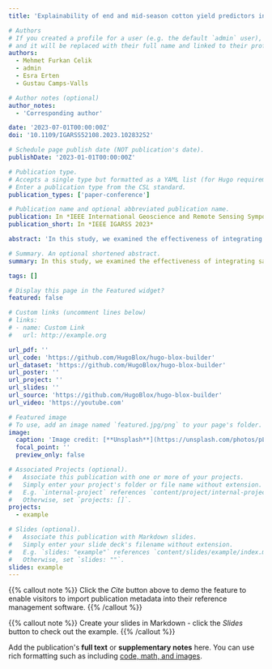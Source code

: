 ```yaml
---
title: 'Explainability of end and mid-season cotton yield predictors in CONUS'

# Authors
# If you created a profile for a user (e.g. the default `admin` user), write the username (folder name) here
# and it will be replaced with their full name and linked to their profile.
authors:
  - Mehmet Furkan Celik
  - admin
  - Esra Erten
  - Gustau Camps-Valls

# Author notes (optional)
author_notes:
  - 'Corresponding author'

date: '2023-07-01T00:00:00Z'
doi: '10.1109/IGARSS52108.2023.10283252'

# Schedule page publish date (NOT publication's date).
publishDate: '2023-01-01T00:00:00Z'

# Publication type.
# Accepts a single type but formatted as a YAML list (for Hugo requirements).
# Enter a publication type from the CSL standard.
publication_types: ['paper-conference']

# Publication name and optional abbreviated publication name.
publication: In *IEEE International Geoscience and Remote Sensing Symposium 2023*
publication_short: In *IEEE IGARSS 2023*

abstract: 'In this study, we examined the effectiveness of integrating satellite-based crop biophysical parameters, meteorological conditions, and soil properties for the end and mid-season cotton yield prediction in the continental United States (CONUS) region. We employed six machine learning algorithms: decision tree (DT), random forest (RF), adaptive boosting (Ad-aBoost), gradient boosting (GB), light gradient boosting machine (LightGBM), and extreme gradient boosting machine (XGBoost). By employing this rigorous approach to hyperparameter tuning based on Bayesian optimization, the XGBoost method was found as the best method for both mid-season and end-season cotton yield prediction. Furthermore, we investigated the global importance of temporal and static features using the Shapley Additive Global importancE (SAGE) method to understand the driving factors of cotton yield prediction. As a result of global feature importance analysis, precipitation (P), enhanced vegetation index (EVI), and leaf area index (LAI) were found as the most important temporal features, while silt and pH were found as the most important soil properties.'

# Summary. An optional shortened abstract.
summary: In this study, we examined the effectiveness of integrating satellite-based crop biophysical parameters, meteorological conditions, and soil properties for the end and mid-season cotton yield prediction in the continental United States (CONUS) region.

tags: []

# Display this page in the Featured widget?
featured: false

# Custom links (uncomment lines below)
# links:
# - name: Custom Link
#   url: http://example.org

url_pdf: ''
url_code: 'https://github.com/HugoBlox/hugo-blox-builder'
url_dataset: 'https://github.com/HugoBlox/hugo-blox-builder'
url_poster: ''
url_project: ''
url_slides: ''
url_source: 'https://github.com/HugoBlox/hugo-blox-builder'
url_video: 'https://youtube.com'

# Featured image
# To use, add an image named `featured.jpg/png` to your page's folder.
image:
  caption: 'Image credit: [**Unsplash**](https://unsplash.com/photos/pLCdAaMFLTE)'
  focal_point: ''
  preview_only: false

# Associated Projects (optional).
#   Associate this publication with one or more of your projects.
#   Simply enter your project's folder or file name without extension.
#   E.g. `internal-project` references `content/project/internal-project/index.md`.
#   Otherwise, set `projects: []`.
projects:
  - example

# Slides (optional).
#   Associate this publication with Markdown slides.
#   Simply enter your slide deck's filename without extension.
#   E.g. `slides: "example"` references `content/slides/example/index.md`.
#   Otherwise, set `slides: ""`.
slides: example
---
```


{{% callout note %}}
Click the _Cite_ button above to demo the feature to enable visitors to import publication metadata into their reference management software.
{{% /callout %}}

{{% callout note %}}
Create your slides in Markdown - click the _Slides_ button to check out the example.
{{% /callout %}}

Add the publication's **full text** or **supplementary notes** here. You can use rich formatting such as including [code, math, and images](https://docs.hugoblox.com/content/writing-markdown-latex/).
